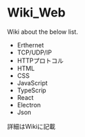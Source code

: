 # Wiki_Web
Wiki about the below list.

+ Erthernet
+ TCP/UDP/IP
+ HTTPプロトコル
+ HTML
+ CSS
+ JavaScript
+ TypeScrip
+ React
+ Electron
+ Json

詳細はWikiに記載
